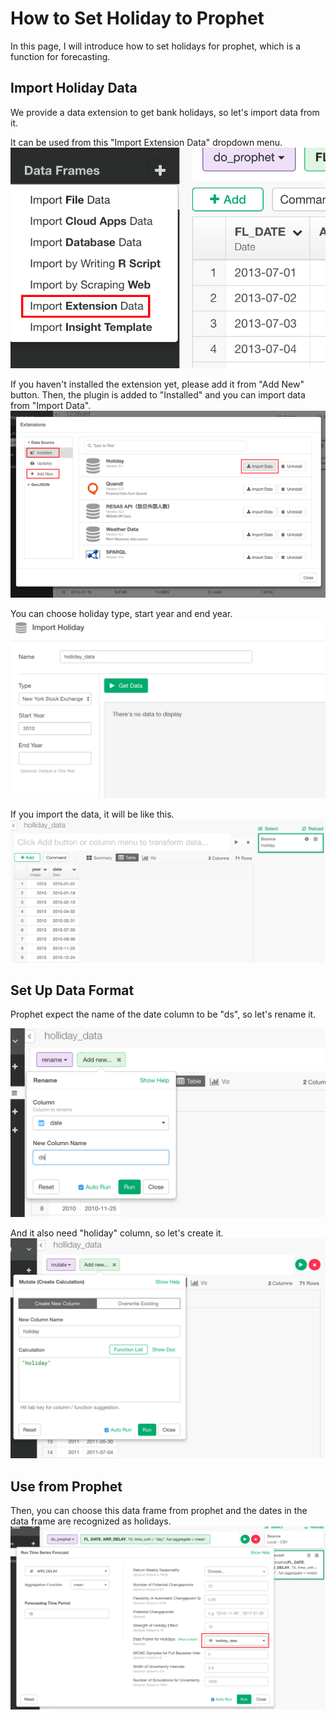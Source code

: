 # How to Set Holiday to Prophet

In this page, I will introduce how to set holidays for prophet, which is a function for forecasting.

## Import Holiday Data
We provide a data extension to get bank holidays, so let's import data from it.

It can be used from this "Import Extension Data" dropdown menu.
![](images/extension_data.png)

If you haven't installed the extension yet, please add it from "Add New" button. Then, the plugin is added to "Installed" and you can import data from "Import Data".
![](images/holiday_extension.png)

You can choose holiday type, start year and end year.
![](images/holiday_dialog.png)

If you import the data, it will be like this.
![](images/holiday_data.png)

## Set Up Data Format
Prophet expect the name of the date column to be "ds", so let's rename it.

![](images/holiday_rename.png)

And it also need "holiday" column, so let's create it.
![](images/holiday_column.png)

## Use from Prophet
Then, you can choose this data frame from prophet and the dates in the data frame are recognized as holidays.
![](images/holiday_command.png)

